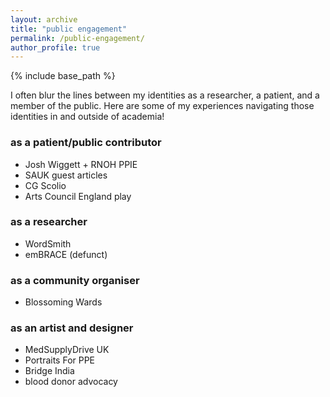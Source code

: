 ```yaml
---
layout: archive
title: "public engagement"
permalink: /public-engagement/
author_profile: true
---
```


{% include base_path %}

I often blur the lines between my identities as a researcher, a patient, and a member of the public. Here are some of my experiences navigating those identities in and outside of academia! 

### as a patient/public contributor
* Josh Wiggett + RNOH PPIE
* SAUK guest articles
* CG Scolio
* Arts Council England play

### as a researcher
* WordSmith
* emBRACE (defunct)

### as a community organiser
* Blossoming Wards

### as an artist and designer
* MedSupplyDrive UK
* Portraits For PPE
* Bridge India
* blood donor advocacy
